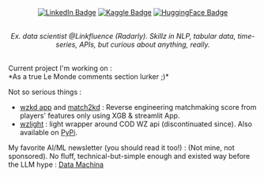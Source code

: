 <div align= "center" id="badges">
<a href="https://www.linkedin.com/in/matthieuvion/"><img src="https://img.shields.io/badge/LinkedIn-blue?style=flat&logo=linkedin&logoColor=white" alt="LinkedIn Badge"/></a>
<a href="https://www.kaggle.com/amadevs/code"><img src="https://img.shields.io/badge/Kaggle-20BEFF?style=flat&logo=Kaggle&logoColor=white" alt="Kaggle Badge"/></a>
<a href="https://huggingface.co/gentilrenard"><img src="https://img.shields.io/badge/HuggingFace-black?style=flat&logo=huggingface&logoColor=white" alt="HuggingFace Badge"/></a>
</div>
<br>
<p align="center"><i> Ex. data scientist @Linkfluence (Radarly). Skillz in NLP, tabular data, time-series, APIs, but curious about anything, really.</i></p>
<br>
Current project I'm working on :<br>
*As a true Le Monde comments section lurker ;)*  

 Not so serious things :<br>
- [wzkd app](https://github.com/matthieuvion/wzkd) and [match2kd](https://github.com/matthieuvion/match2kd) : Reverse engineering matchmaking score from players' features only using XGB & streamlit App.
- [wzlight](https://github.com/matthieuvion/wzlight) :  light wrapper around COD WZ api (discontinuated since). Also available on [PyPi](https://pypi.org/project/wzlight/).


My favorite AI/ML newsletter (you should read it too!) :
(Not mine, not sponsored). No fluff, technical-but-simple enough and existed way before the LLM hype : [Data Machina](https://datamachina.com)
